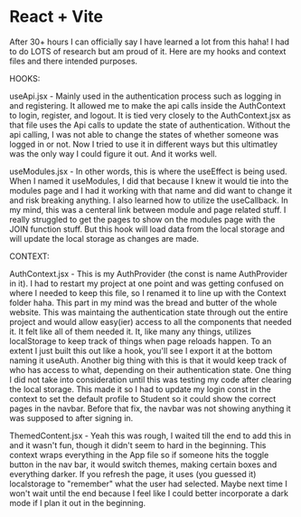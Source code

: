 # React + Vite




After 30+ hours I can officially say I have learned a lot from this haha! I had to do LOTS of research but am proud of it. Here are my hooks and context files and there intended purposes.






HOOKS:

useApi.jsx - Mainly used in the authentication process such as logging in and registering. It allowed me to make the api calls inside the AuthContext to login, register, and logout. It is tied very closely to the AuthContext.jsx as that file uses the Api calls to update the state of authentication. Without the api calling, I was not able to change the states of whether someone was logged in or not. Now I tried to use it in different ways but this ultimatley was the only way I could figure it out. And it works well. 

useModules.jsx - In other words, this is where the useEffect is being used. When I named it useModules, I did that because I knew it would tie into the modules page and I had it working with that name and did want to change it and risk breaking anything. I also learned how to utilize the useCallback. In my mind, this was a centeral link between module and page related stuff. I really struggled to get the pages to show on the modules page with the JOIN function stuff. But this hook will load data from the local storage and will update the local storage as changes are made. 






CONTEXT:

AuthContext.jsx - This is my AuthProvider (the const is name AuthProvider in it). I had to restart my project at one point and was getting confused on where I needed to keep this file, so I renamed it to line up with the Context folder haha. This part in my mind was the bread and butter of the whole website. This was maintaing the authentication state through out the entire project and would allow easy(ier) access to all the components that needed it. It felt like all of them needed it. It, like many any things, utilizes localStorage to keep track of things when page reloads happen. To an extent I just built this out like a hook, you'll see I export it at the bottom naming it useAuth. Another big thing with this is that it would keep track of who has access to what, depending on their authentication state. One thing I did not take into consideration until this was testing my code after clearing the local storage. This made it so I had to update my login const in the context to set the default profile to Student so it could show the correct pages in the navbar. Before that fix, the navbar was not showing anything it was supposed to after signing in.

ThemedContent.jsx - Yeah this was rough, I waited till the end to add this in and it wasn't fun, though it didn't seem to hard in the beginning. This context wraps everything in the App file so if someone hits the toggle button in the nav bar, it would switch themes, making certain boxes and everything darker. If you refresh the page, it uses (you guessed it) localstorage to "remember" what the user had selected. Maybe next time I won't wait until the end because I feel like I could better incorporate a dark mode if I plan it out in the beginning. 